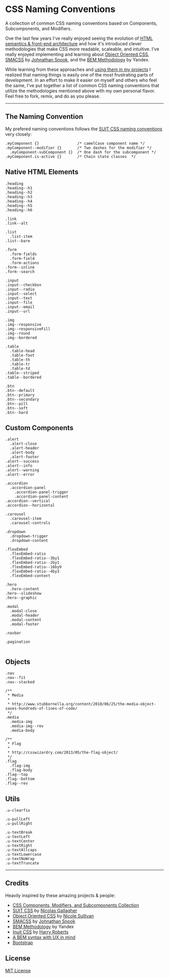 # CSS Naming Conventions

A collection of common CSS naming conventions based on Components, Subcomponents, and Modifiers. 

Ove the last few years I've really enjoyed seeing the evolution of [HTML semantics & front-end architecture](http://nicolasgallagher.com/about-html-semantics-front-end-architecture/) and how it's introduced clever methodologies that make CSS more readable, scaleable, and intuitive. I've really enjoyed implementing and learning about [Object Oriented CSS](https://github.com/stubbornella/oocss/wiki), [SMACSS](http://smacss.com) by [Johnathan Snook](https://twitter.com/snookca), and the [BEM Methodology](http://bem.info/) by Yandex. 

While learning from these approaches and [using them in my projects](https://css-tricks.com/design-systems-building-future/) I realized that naming things is easily one of the most frustrating parts of development. In an effort to make it easier on myself and others who feel the same, I've put together a list of common CSS naming conventions that utilize the methodologies mentioned above with my own personal flavor. Feel free to fork, remix, and do as you please. 

---

## The Naming Convention

My prefered naming conventions follows the [SUIT CSS naming conventions](https://github.com/suitcss/suit/blob/master/doc/naming-conventions.md) very closely:

```
.myComponent {}                 /* camelCase component name */
.myComponent--modifier {}       /* Two dashes for the modifier */
  .myComponent-subComponent {}  /* One dash for the subcomponent */
.myComponent.is-active {}       /* Chain state classes  */

```


## Native HTML Elements

```
.heading
.heading--h1
.heading--h2
.heading--h3
.heading--h4
.heading--h5
.heading--h6

.link
.link--alt

.list
  .list-item
.list--bare

.form
  .form-fields
  .form-field
  .form-actions
.form--inline
.form--search

.input
.input--checkbox
.input--radio
.input--select
.input--text
.input--file
.input--email
.input--url

.img
.img--responsive
.img--responsiveFill
.img--round
.img--bordered

.table
  .table-head
  .table-foot
  .table-th
  .table-tr
  .table-td
.table--striped
.table--bordered

.btn
.btn--default
.btn--primary
.btn--secondary
.btn--pill
.btn--soft
.btn--hard
```

## Custom Components
```
.alert
  .alert-close
  .alert-header
  .alert-body
  .alert-footer
.alert--success
.alert--info
.alert--warning
.alert--error

.accordion
  .accordion-panel
    .accordion-panel-trigger
    .accordion-panel-content
.accordion--vertical
.accordion--horizontal

.carousel
  .carousel-item
  .carousel-controls
  
.dropdown
  .dropdown-trigger
  .dropdown-content

.flexEmbed
  .flexEmbed-ratio
  .flexEmbed-ratio--3by1
  .flexEmbed-ratio--2by1
  .flexEmbed-ratio--16by9
  .flexEmbed-ratio--4by3
  .flexEmbed-content

.hero
  .hero-content
.hero--slideshow
.hero--graphic

.modal
  .modal-close
  .modal-header
  .modal-content
  .modal-footer

.navbar
  
.pagination
  
```


## Objects
```
.nav
.nav--fit
.nav--stacked

/** 
 * Media 
 *
 * http://www.stubbornella.org/content/2010/06/25/the-media-object-saves-hundreds-of-lines-of-code/
 */
.media
  .media-img
  .media-img--rev
  .media-body

/** 
 * Flag 
 *
 * http://csswizardry.com/2013/05/the-flag-object/
 */
.flag
  .flag-img
  .flag-body 
.flag--top
.flag--bottom
.flag--rev

```


## Utils
```
.u-clearfix

.u-pullLeft
.u-pullRight

.u-textBreak
.u-textLeft
.u-textCenter
.u-textRight
.u-textAllcaps
.u-textLowercase
.u-textNoWrap
.u-textTruncate

```

---

## Credits

Heavily inspired by these amazing projects & people:
- [CSS Components, Modifiers, and Subcomponents Collection](https://github.com/bjankord/CSS-Components-Modifiers-And-Subcomponents-Collection)
- [SUIT CSS](https://suitcss.github.io/) by [Nicolas Gallagher](https://twitter.com/necolas)
- [Object Oriented CSS](https://github.com/stubbornella/oocss/wiki) by [Nicole Sullivan](https://twitter.com/stubbornella)
- [SMACSS](http://smacss.com) by [Johnathan Snook](https://twitter.com/snookca)
- [BEM Methodology](http://bem.info/) by Yandex
- [Inuit CSS](http://inuitcss.com/) by [Harry Roberts](https://twitter.com/csswizardry)
- [A BEM syntax with UX in mind](http://montagestudio.com/blog/2013/10/24/bem-syntax-with-ux-in-mind/)
- [Bootstrap](http://getbootstrap.com/)

## License
[MIT License](https://github.com/ItsMeAra/CSS-Naming-Conventions/blob/master/LICENSE)
